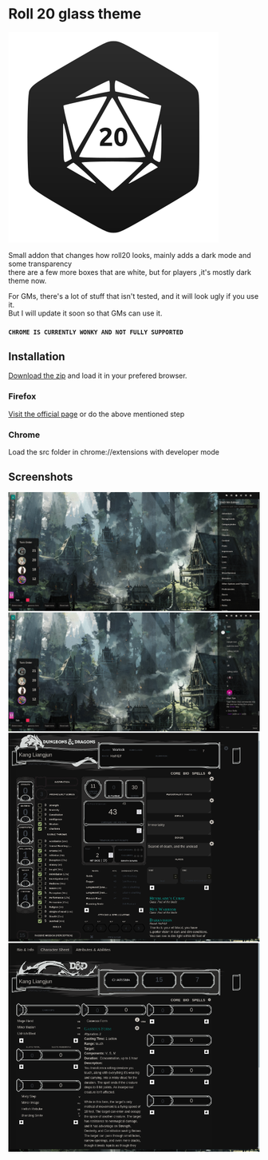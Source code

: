 # Roll 20 glass theme

![Icon](https://raw.githubusercontent.com/GreenTeaSeb/Roll20-glass/main/src/icon.svg "Icon")


Small addon that changes how roll20 looks, mainly adds a dark mode and some transparency  
there are a few more boxes that are white, but for players ,it's mostly dark theme now.

For GMs, there's a lot of stuff that isn't tested, and it will look ugly if you use it.  
But I will update it soon so that GMs can use it.  

#### `CHROME IS CURRENTLY WONKY AND NOT FULLY SUPPORTED`

## Installation  
[Download the zip](https://github.com/GreenTeaSeb/Roll20-glass/raw/main/web-ext-artifacts/roll20_glass_theme-1.1.0-an%2Bfx.xpi) and load it in your prefered browser.

### Firefox  
[Visit the official page](https://addons.mozilla.org/en-US/firefox/addon/roll20-glass-theme/) or do the above mentioned step

### Chrome 
Load the src folder in chrome://extensions with developer mode


## Screenshots
![Screenshot](https://raw.githubusercontent.com/GreenTeaSeb/Roll20-glass/main/screenshots/search.png "Main area")  
![Screenshot](https://raw.githubusercontent.com/GreenTeaSeb/Roll20-glass/main/screenshots/chat.png "Main area chat")  
![Screenshot](https://raw.githubusercontent.com/GreenTeaSeb/Roll20-glass/main/screenshots/character-sheet.png "Character sheet")  
![Screenshot](https://raw.githubusercontent.com/GreenTeaSeb/Roll20-glass/main/screenshots/spells.png "Spells")